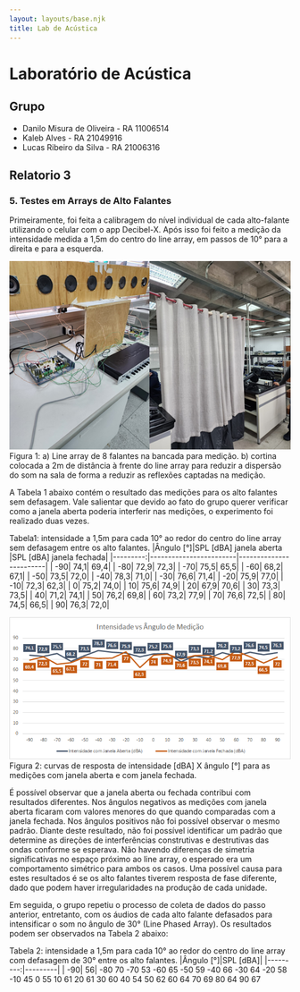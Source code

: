 ```yaml
---
layout: layouts/base.njk
title: Lab de Acústica
---
```


# Laboratório de Acústica

## Grupo

- Danilo Misura de Oliveira - RA 11006514
- Kaleb Alves - RA 21049916
- Lucas Ribeiro da Silva - RA 21006316

## Relatorio 3

### 5. Testes em Arrays de Alto Falantes

Primeiramente, foi feita a calibragem do nível individual de cada alto-falante utilizando o celular com o app Decibel-X. Após isso foi feito a medição da intensidade medida a 1,5m do centro do line array, em passos de 10° para a direita e para a esquerda.

![Figura 1](./fotos/lab3/fig1.png)
Figura 1: a) Line array de 8 falantes na bancada para medição. b) cortina colocada a 2m de distância à frente do line array para reduzir a dispersão do som na sala de forma a reduzir as reflexões captadas na medição.

A Tabela 1 abaixo contém o resultado das medições para os alto falantes sem defasagem. Vale salientar que devido ao fato do grupo querer verificar como a janela aberta poderia interferir nas medições, o experimento foi realizado duas vezes.

Tabela1: intensidade a 1,5m para cada 10° ao redor do centro do line array sem defasagem entre os alto falantes.
|Ângulo [°]|SPL [dBA] janela aberta |SPL [dBA] janela fechada|
|---------:|------------------------|------------------------|
|       -90|                    74,1|                    69,4|
|       -80|                    72,9|                    72,3|
|       -70|                    75,5|                    65,5|
|       -60|                    68,2|                    67,1|
|       -50|                    73,5|                    72,0|
|       -40|                    78,3|                    71,0|
|       -30|                    76,6|                    71,4|
|       -20|                    75,9|                    77,0|
|       -10|                    72,3|                    62,3|
|         0|                    75,2|                    74,0|
|        10|                    75,6|                    74,9|
|        20|                    67,9|                    70,6|
|        30|                    73,3|                    73,5|
|        40|                    71,2|                    74,1|
|        50|                    76,2|                    69,8|
|        60|                    73,2|                    77,9|
|        70|                    76,6|                    72,5|
|        80|                    74,5|                    66,5|
|        90|                    76,3|                    72,0|

![Figura 2](./fotos/lab3/fig2.png)
Figura 2: curvas de resposta de intensidade [dBA] X ângulo [°] para as medições com janela aberta e com janela fechada.

É possível observar que a janela aberta ou fechada contribui com resultados diferentes. Nos ângulos negativos as medições com janela aberta ficaram com valores menores do que quando comparadas com a janela fechada. Nos ângulos positivos não foi possível observar o mesmo padrão.
Diante deste resultado, não foi possível identificar um padrão que determine as direções de interferências construtivas e destrutivas das ondas conforme se esperava. Não havendo diferenças de simetria significativas no espaço próximo ao line array, o esperado era um comportamento simétrico para ambos os casos. Uma possível causa para estes resultados é se os alto falantes tiverem resposta de fase diferente, dado que podem haver irregularidades na produção de cada unidade.

Em seguida, o grupo repetiu o processo de coleta de dados do passo anterior, entretanto, com os áudios de cada alto falante defasados para intensificar o som no ângulo de 30° (Line Phased Array). Os resultados podem ser observados na Tabela 2 abaixo:

Tabela 2: intensidade a 1,5m para cada 10° ao redor do centro do line array com defasagem de 30° entre os alto falantes.
|Ângulo [°]|SPL [dBA]|
|---------:|---------|
|       -90|       56|
-80	70
-70	53
-60	65
-50	59
-40	66
-30	64
-20	58
-10	45
0	55
10	61
20	61
30	60
40	54
50	62
60	64
70	69
80	64
90	67
